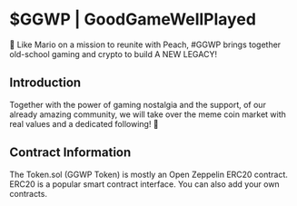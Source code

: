 # $GGWP | GoodGameWellPlayed
👾 Like Mario on a mission to reunite with Peach, #GGWP brings together old-school gaming and crypto to build A NEW LEGACY!<br />

## Introduction
Together with the power of gaming nostalgia and the support, of our already amazing community, we will take over the meme coin market with real values and a dedicated following! 🚀

## Contract Information
The Token.sol (GGWP Token) is mostly an Open Zeppelin ERC20 contract. ERC20 is a popular smart contract interface. You can also add your own contracts.
